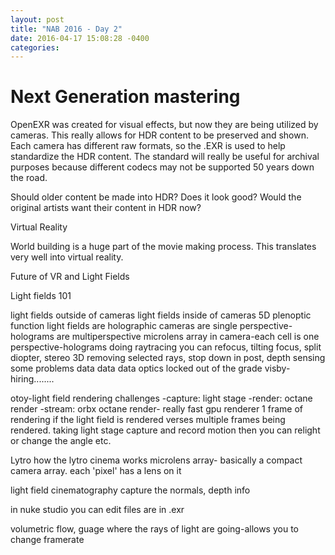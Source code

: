 ```yaml
---
layout: post
title: "NAB 2016 - Day 2"
date: 2016-04-17 15:08:28 -0400
categories:
---
```

# Next Generation mastering

OpenEXR was created for visual effects, but now they are being utilized by
cameras. This really allows for HDR content to be preserved and shown. Each
camera has different raw formats, so the .EXR is used to help standardize the
HDR content. The standard will really be useful for archival purposes because
different codecs may not be supported 50 years down the road.

Should older content be made into HDR? Does it look good? Would the original
artists want their content in HDR now?

Virtual Reality

World building is a huge part of the movie making process. This translates very
well into virtual reality.


Future of VR and Light Fields

Light fields 101

light fields outside of cameras
light fields inside of cameras
5D plenoptic function
light fields are holographic
cameras are single perspective-holograms are multiperspective
microlens array in camera-each cell is one perspective-holograms
doing raytracing you can refocus, tilting focus, split diopter, stereo 3D
removing selected rays, stop down in post, depth sensing
some problems
data
data
data
optics
locked out of the grade
visby-hiring........


otoy-light field rendering
challenges
-capture: light stage
-render: octane render
-stream: orbx
 octane render- really fast gpu renderer
 1 frame of rendering if the light field is rendered verses multiple frames
 being rendered. taking light stage capture and record motion then you can
 relight or change the angle etc.


 Lytro
 how the lytro cinema works
 microlens array- basically a compact camera array. each 'pixel' has a lens on
 it

 light field cinematography
 capture the normals, depth info

 in nuke studio you can edit
 files are in .exr

 volumetric flow, guage where the rays of light are going-allows you to change
 framerate
